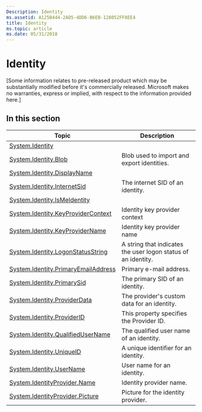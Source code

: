 ```yaml
---
Description: Identity
ms.assetid: A125B444-2AD5-4DD6-B6EB-128052FF8EE4
title: Identity
ms.topic: article
ms.date: 05/31/2018
---
```


# Identity

\[Some information relates to pre-released product which may be substantially modified before it's commercially released. Microsoft makes no warranties, express or implied, with respect to the information provided here.\]

## In this section



| Topic                                                                                                  | Description                                                              |
|--------------------------------------------------------------------------------------------------------|--------------------------------------------------------------------------|
| [System.Identity](./props-system-identity.md)<br/>                                         |                                                                          |
| [System.Identity.Blob](./props-system-identity-blob.md)<br/>                               | Blob used to import and export identities.<br/>                    |
| [System.Identity.DisplayName](./props-system-identity-displayname.md)<br/>                 |                                                                          |
| [System.Identity.InternetSid](props-system-identity-internetsid.md)<br/>                        | The internet SID of an identity.<br/>                              |
| [System.Identity.IsMeIdentity](./props-system-identity-ismeidentity.md)<br/>               |                                                                          |
| [System.Identity.KeyProviderContext](props-system-identity-keyprovidercontext.md)<br/>          | Identity key provider context<br/>                                 |
| [System.Identity.KeyProviderName](props-system-identity-keyprovidername.md)<br/>                | Identity key provider name<br/>                                    |
| [System.Identity.LogonStatusString](props-system-identity-logonstatusstring.md)<br/>            | A string that indicates the user logon status of an identity.<br/> |
| [System.Identity.PrimaryEmailAddress](./props-system-identity-primaryemailaddress.md)<br/> | Primary e-mail address.<br/>                                       |
| [System.Identity.PrimarySid](props-system-identity-primarysid.md)<br/>                          | The primary SID of an identity.<br/>                               |
| [System.Identity.ProviderData](props-system-identity-providerdata.md)<br/>                      | The provider's custom data for an identity.<br/>                   |
| [System.Identity.ProviderID](./props-system-identity-providerid.md)<br/>                   | This property specifies the Provider ID.<br/>                      |
| [System.Identity.QualifiedUserName](props-system-identity-qualifiedusername.md)<br/>            | The qualified user name of an identity.<br/>                       |
| [System.Identity.UniqueID](./props-system-identity-uniqueid.md)<br/>                       | A unique identifier for an identity.<br/>                          |
| [System.Identity.UserName](./props-system-identity-username.md)<br/>                       | User name for an identity.<br/>                                    |
| [System.IdentityProvider.Name](./props-system-identityprovider-name.md)<br/>               | Identity provider name.<br/>                                       |
| [System.IdentityProvider.Picture](./props-system-identityprovider-picture.md)<br/>         | Picture for the identity provider.<br/>                            |



 

 

 